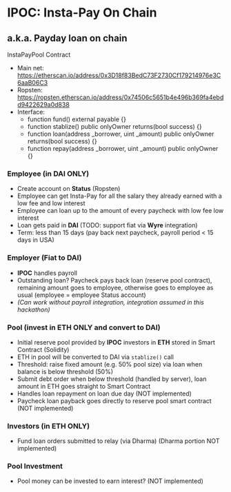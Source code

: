 # IPOC: Insta-Pay On Chain

## a.k.a. Payday loan on chain

InstaPayPool Contract
- Main net: https://etherscan.io/address/0x3D18f83BedC73F2730Cf179214976e3C6aaB06C3
- Ropsten: https://ropsten.etherscan.io/address/0x74506c5651b4e496b369fa4ebdd9422629a0d838
- Interface:
  - function fund() external payable {}
  - function stablize() public onlyOwner returns(bool success) {}
  - function loan(address \_borrower, uint \_amount) public onlyOwner returns(bool success) {}
  - function repay(address \_borrower, uint \_amount) public onlyOwner {}

### Employee (in DAI ONLY)
- Create account on **Status** (Ropsten)
- Employee can get Insta-Pay for all the salary they already earned with a low fee and low interest
- Employee can loan up to the amount of every paycheck with low fee low interest
- Loan gets paid in **DAI** (TODO: support fiat via **Wyre** integration)
- Term: less than 15 days (pay back next paycheck, payroll period < 15 days in USA)

### Employer (Fiat to DAI)
- **IPOC** handles payroll
- Outstanding loan? Paycheck pays back loan (reserve pool contract), remaining amount goes to employee, otherwise goes to employee as usual (employee = employee Status account)
- *(Can work without payroll integration, integration assumed in this hackathon)*

### Pool (invest in ETH ONLY and convert to DAI)
- Initial reserve pool provided by **IPOC** investors in **ETH** stored in Smart Contract (Solidity)
- ETH in pool will be converted to DAI via `stablize()` call
- Threshold: raise fixed amount (e.g. 50% pool size) via loan when balance is below threshold (50%)
- Submit debt order when below threshold (handled by server), loan amount in ETH goes straight to Smart Contract
- Handles loan repayment on loan due day (NOT implemented)
- Paycheck loan payback goes directly to reserve pool smart contract (NOT implemented)

### Investors (in ETH ONLY)
- Fund loan orders submitted to relay (via Dharma) (Dharma portion NOT implemented)

### Pool Investment
- Pool money can be invested to earn interest? (NOT implemented)
